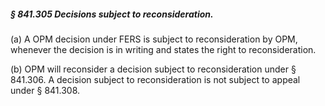 ##### § 841.305 Decisions subject to reconsideration. #####

(a) A OPM decision under FERS is subject to reconsideration by OPM, whenever the decision is in writing and states the right to reconsideration.

(b) OPM will reconsider a decision subject to reconsideration under § 841.306. A decision subject to reconsideration is not subject to appeal under § 841.308.
